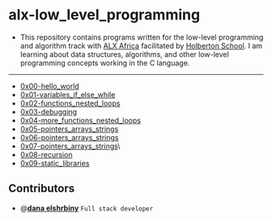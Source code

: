 # alx-low_level_programming

- This repository contains programs written for the low-level programming and algorithm track with [ALX Africa](https://www.alxafrica.com/) facilitated by [Holberton School](https://www.holbertonschool.com/). I am learning about data structures, algorithms, and other low-level programming concepts working in the C language. 


---

- [0x00-hello_world](./0x00-hello_world)
- [0x01-variables_if_else_while](./0x01-variables_if_else_while)
- [0x02-functions_nested_loops](./0x02-functions_nested_loops)
- [0x03-debugging](./0x03-debugging)
- [0x04-more_functions_nested_loops](./0x04-more_functions_nested_loops)
- [0x05-pointers_arrays_strings](./0x05-pointers_arrays_strings)
- [0x06-pointers_arrays_strings](./0x06-pointers_arrays_strings)
- [0x07-pointers_arrays_strings](./0x07-pointers_arrays_strings)\
- [0x08-recursion](./0x08-recursion)
- [0x09-static_libraries](./0x09-static_libraries)



## Contributors

- @[**dana elshrbiny**](https://github.com/danaelshrbiny10) `Full stack developer`